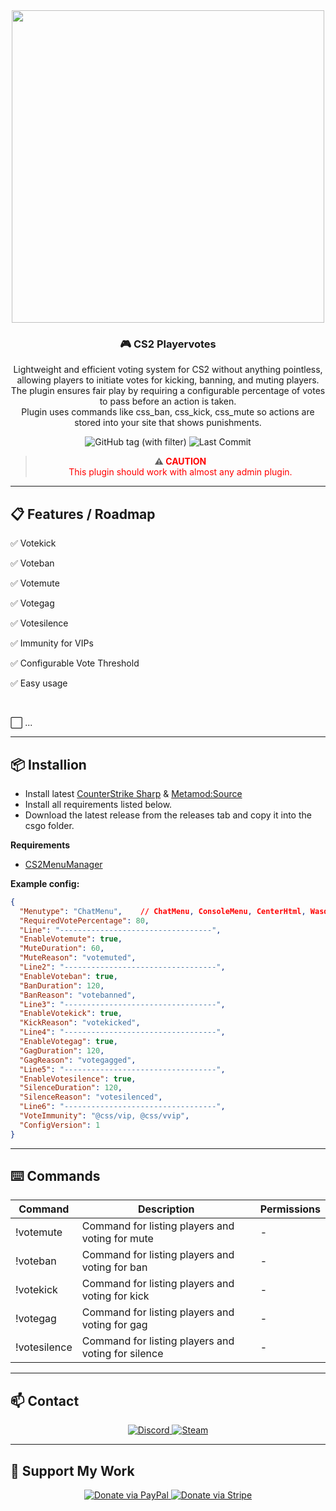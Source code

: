 <div align="center">
  <img src="https://i.ibb.co/qQRyk5T/CS2-Playervotes2.png" width="500"/>
  <h3>🎮 CS2 Playervotes</h3>
  <p>Lightweight and efficient voting system for CS2 without anything pointless, allowing players to initiate votes for kicking, banning, and muting players. 
  <br>The plugin ensures fair play by requiring a configurable percentage of votes to pass before an action is taken.
  <br>Plugin uses commands like css_ban, css_kick, css_mute so actions are stored into your site that shows punishments.</p>
</div>
<div align="center">
  <img src="https://img.shields.io/github/v/tag/asapverneri/CS2-Playervotes?style=for-the-badge&label=Version" alt="GitHub tag (with filter)" />
  <img src="https://img.shields.io/github/last-commit/asapverneri/CS2-Playervotes?style=for-the-badge" alt="Last Commit" />
  <blockquote>
    <strong>⚠️ <span style="color:red;">CAUTION</span></strong>  
    <br><span style="color:red;">This plugin should work with almost any admin plugin.</span>
  </blockquote>
</div>

---

## 📋 Features / Roadmap

<p>✅ Votekick</p>
<p>✅ Voteban</p>
<p>✅ Votemute</p>
<p>✅ Votegag</p>
<p>✅ Votesilence</p>
<p>✅ Immunity for VIPs</p>
<p>✅ Configurable Vote Threshold</p>
<p>✅ Easy usage</p>
<br>
<p>⬜ ...</p>

---

## 📦 Installion

- Install latest [CounterStrike Sharp](https://github.com/roflmuffin/CounterStrikeSharp) & [Metamod:Source](https://www.sourcemm.net/downloads.php/?branch=master)
- Install all requirements listed below.
- Download the latest release from the releases tab and copy it into the csgo folder.

**Requirements**
- [CS2MenuManager](https://github.com/schwarper/CS2MenuManager)

**Example config:**
```json
{
  "Menutype": "ChatMenu",    // ChatMenu, ConsoleMenu, CenterHtml, WasdMenu, ScreenMenu
  "RequiredVotePercentage": 80,
  "Line": "----------------------------------",
  "EnableVotemute": true,
  "MuteDuration": 60,
  "MuteReason": "votemuted",
  "Line2": "----------------------------------",
  "EnableVoteban": true,
  "BanDuration": 120,
  "BanReason": "votebanned",
  "Line3": "----------------------------------",
  "EnableVotekick": true,
  "KickReason": "votekicked",
  "Line4": "----------------------------------",
  "EnableVotegag": true,
  "GagDuration": 120,
  "GagReason": "votegagged",
  "Line5": "----------------------------------",
  "EnableVotesilence": true,
  "SilenceDuration": 120,
  "SilenceReason": "votesilenced",
  "Line6": "----------------------------------",
  "VoteImmunity": "@css/vip, @css/vvip",
  "ConfigVersion": 1
}
```

---

## ⌨️ Commands
| Command         | Description                                                          | Permissions |
|-----------------|----------------------------------------------------------------------|-------------|
| !votemute       | Command for listing players and voting for mute                      | -           |
| !voteban        | Command for listing players and voting for ban                       | -           |
| !votekick       | Command for listing players and voting for kick                      | -           |
| !votegag        | Command for listing players and voting for gag                       | -           |
| !votesilence    | Command for listing players and voting for silence                   | -           |

---

## 📫 Contact

<div align="center">
  <a href="https://discordapp.com/users/367644530121637888">
    <img src="https://img.shields.io/badge/Discord-7289DA?style=for-the-badge&logo=discord&logoColor=white" alt="Discord" />
  </a>
  <a href="https://steamcommunity.com/id/vvernerii/">
    <img src="https://img.shields.io/badge/Steam-000000?style=for-the-badge&logo=steam&logoColor=white" alt="Steam" />
  </a>
</div>

---

## 💖 Support My Work

<div align="center">
  <a href="https://www.paypal.com/paypalme/PeliluolaCS2">
    <img src="https://img.shields.io/badge/Donate-PayPal-00457C?style=for-the-badge&logo=paypal&logoColor=white" alt="Donate via PayPal" />
  </a>
  <a href="https://buy.stripe.com/cN2dThbavflW05G7sz">
    <img src="https://img.shields.io/badge/Donate-Stripe-635BFF?style=for-the-badge&logo=stripe&logoColor=white" alt="Donate via Stripe" />
  </a>
</div>
